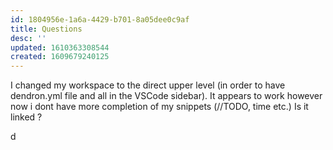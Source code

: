 ```yaml
---
id: 1804956e-1a6a-4429-b701-8a05dee0c9af
title: Questions
desc: ''
updated: 1610363308544
created: 1609679240125
---
```


I changed my workspace to the direct upper level (in order to have dendron.yml file and all in the VSCode sidebar). It appears to work however now i dont have more completion of my snippets (//TODO, time etc.)
Is it linked ?


d
